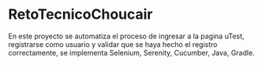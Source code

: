# RetoTecnicoChoucair
En este proyecto se automatiza el proceso de ingresar a la pagina uTest, registrarse como usuario y validar que se haya hecho el registro correctamente, se implementa Selenium, Serenity, Cucumber, Java, Gradle.
